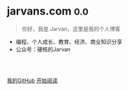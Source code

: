 # jarvans.com <small>0.0</small>

> 你好，我是 Jarvan，这里是我的个人博客

* 编程、个人成长、教育、经济、商业知识分享
* 公众号：硬核的Jarvan

<br>

<span id="website_pv_container" style='display:none'>
    👀 本站总访问量：<span id="website_pv"></span> 次
</span>
<span id="website_uv_container" style='display:none'>
    | 🚴‍♂️ 本站总访客数：<span id="website_uv"></span> 人
</span>

<br>

[我的GitHub](https://github.com/jarvanstack)
[开始阅读](README.md)
